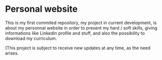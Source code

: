 # Personal website
 This is my first commited repository, my project in current development, is about my personnal website in order to present my  hard / soft skills, giving informations like Linkedin profile and stuff, and also the possibility to download my curriculum.

 (This project is subject to receive new updates at any time, as the need arises.